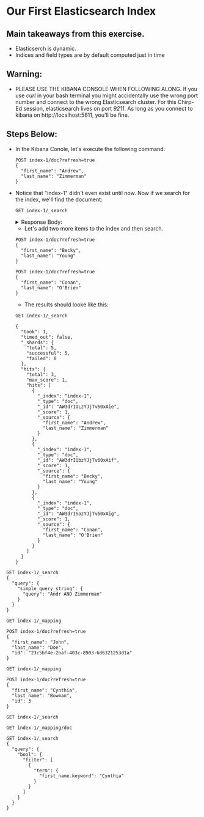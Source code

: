 # Our First Elasticsearch Index

## Main takeaways from this exercise.
  - Elasticserch is dynamic.
  - Indices and field types are by default computed just in time

## Warning:
  - PLEASE USE THE KIBANA CONSOLE WHEN FOLLOWING ALONG.  If you use *curl* in your bash terminal you might accidentally use the wrong port number and connect to the wrong Elasticsearch cluster.  For this Chirp-Ed session, elasticsearch lives on port *9211*.  As long as you connect to kibana on http://localhost:5611, you'll be fine.

## Steps Below:

- In the Kibana Conole, let's execute the following command:

  ```
  POST index-1/doc?refresh=true
  {
    "first_name": "Andrew",
    "last_name": "Zimmerman"
  }
  ```

- Notice that "index-1" didn't even exist until now.  Now if we search for the index, we'll find the document:

  ```
  GET index-1/_search
  ```

  <details><summary>Response Body:</summary>
  <p>

  ```json  
  {
    "took": 1,
    "timed_out": false,
    "_shards": {
      "total": 5,
      "successful": 5,
      "failed": 0
    },
    "hits": {
      "total": 1,
      "max_score": 1,
      "hits": [
        {
          "_index": "index-1",
          "_type": "doc",
          "_id": "AW3dn-eVzYJjTv60xAic",
          "_score": 1,
          "_source": {
            "first_name": "Andrew",
            "last_name": "Zimmerman"
          }
        }
      ]
    }
  }
  ```
  </p>
  </details>

  - Let's add two more items to the index and then search.

  ```
  POST index-1/doc?refresh=true
  {
    "first_name": "Becky",
    "last_name": "Young"
  }

  POST index-1/doc?refresh=true
  {
    "first_name": "Conan",
    "last_name": "O'Brien"
  }
  ```

  - The results should looke like this:

  ```
  GET index-1/_search
  ```

  ```
  {
    "took": 1,
    "timed_out": false,
    "_shards": {
      "total": 5,
      "successful": 5,
      "failed": 0
    },
    "hits": {
      "total": 3,
      "max_score": 1,
      "hits": [
        {
          "_index": "index-1",
          "_type": "doc",
          "_id": "AW3drIOLzYJjTv60xAie",
          "_score": 1,
          "_source": {
            "first_name": "Andrew",
            "last_name": "Zimmerman"
          }
        },
        {
          "_index": "index-1",
          "_type": "doc",
          "_id": "AW3drIQbzYJjTv60xAif",
          "_score": 1,
          "_source": {
            "first_name": "Becky",
            "last_name": "Young"
          }
        },
        {
          "_index": "index-1",
          "_type": "doc",
          "_id": "AW3drISozYJjTv60xAig",
          "_score": 1,
          "_source": {
            "first_name": "Conan",
            "last_name": "O'Brien"
          }
        }
      ]
    }
  }
  ```

```
GET index-1/_search
{
  "query": {
    "simple_query_string": {
      "query": "Andr AND Zimmerman"
    }
  }
}
```

```
GET index-1/_mapping

POST index-1/doc?refresh=true
{
  "first_name": "John",
  "last_name": "Doe",
  "id": "23c5bf4e-2baf-403c-8903-6d6321253d1a"
}

GET index-1/_mapping

POST index-1/doc?refresh=true
{
  "first_name": "Cynthia",
  "last_name": "Bowman",
  "id": 3
}

GET index-1/_search

GET index-1/_mapping/doc

GET index-1/_search
{
  "query": {
    "bool": {
      "filter": [
        {
          "term": {
            "first_name.keyword": "Cynthia"
          }
        }
      ]
    }
  }
}
```
